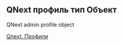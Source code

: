 ## QNext профиль тип Объект

QNext admin profile object



[Qnext. Профили](/docs-test/_export/admin/profile-about)

